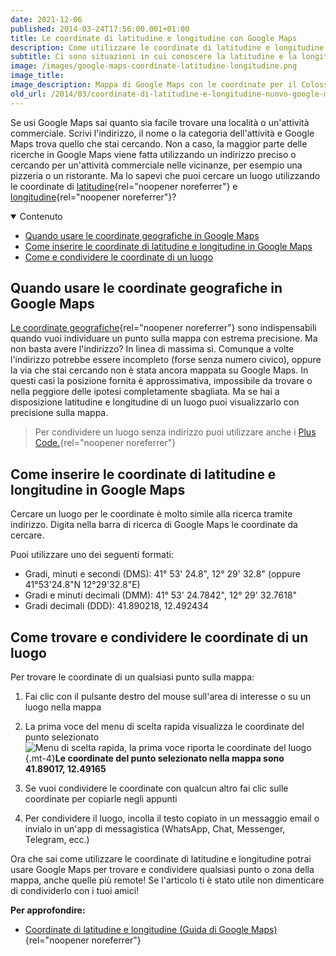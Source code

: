```yaml
---
date: 2021-12-06
published: 2014-03-24T17:56:00.001+01:00
title: Le coordinate di latitudine e longitudine con Google Maps
description: Come utilizzare le coordinate di latitudine e longitudine con Google Maps
subtitle: Ci sono situazioni in cui conoscere la latitudine e la longitudine di un luogo può fare la differenza. Vediamo alcune applicazioni pratiche.
image: /images/google-maps-coordinate-latitudine-longitudine.png
image_title:
image_description: Mappa di Google Maps con le coordinate per il Colosseo
old_url: /2014/03/coordinate-di-latitudine-e-longitudine-nuovo-google-maps.html
---
```

Se usi Google Maps sai quanto sia facile trovare una località o un'attività commerciale. Scrivi l'indirizzo, il nome o la categoria dell'attività e Google Maps trova quello che stai cercando. Non a caso, la maggior parte delle ricerche in Google Maps viene fatta utilizzando un indirizzo preciso o cercando per un'attività commerciale nelle vicinanze, per esempio una pizzeria o un ristorante. Ma lo sapevi che puoi cercare un luogo utilizzando le coordinate di [latitudine](https://it.wikipedia.org/wiki/Latitudine){rel="noopener noreferrer"} e [longitudine](https://it.wikipedia.org/wiki/Longitudine){rel="noopener noreferrer"}?

<nav class="mt-8">
<details class="bg-gray-100 dark:bg-gray-800 text-sm lg:text-base p-4" open>
  <summary>Contenuto</summary>

- [Quando usare le coordinate geografiche in Google Maps](#quando-usare-le-coordinate-geografiche-in-google-maps)
- [Come inserire le coordinate di latitudine e longitudine in Google Maps](#come-inserire-le-coordinate-di-latitudine-e-longitudine-in-google-maps)
- [Come e condividere le coordinate di un luogo](#come-trovare-e-condividere-le-coordinate-di-un-luogo)

</details>
</nav>

## Quando usare le coordinate geografiche in Google Maps

[Le coordinate geografiche](https://it.wikipedia.org/wiki/Coordinate_geografiche){rel="noopener noreferrer"} sono indispensabili quando vuoi individuare un punto sulla mappa con estrema precisione. Ma non basta avere l'indirizzo? In linea di massima sì. Comunque a volte l'indirizzo potrebbe essere incompleto (forse senza numero civico), oppure la via che stai cercando non è stata ancora mappata su Google Maps. In questi casi la posizione fornita è approssimativa, impossibile da trovare o nella peggiore delle ipotesi completamente sbagliata. Ma se hai a disposizione latitudine e longitudine di un luogo puoi visualizzarlo con precisione sulla mappa.

> Per condividere un luogo senza indirizzo puoi utilizzare anche i [Plus Code.](https://support.google.com/maps/answer/7047426?hl=it){rel="noopener noreferrer"}

## Come inserire le coordinate di latitudine e longitudine in Google Maps

Cercare un luogo per le coordinate è molto simile alla ricerca tramite indirizzo. Digita nella barra di ricerca di Google Maps le coordinate da cercare.

Puoi utilizzare uno dei seguenti formati:

- Gradi, minuti e secondi (DMS):  41° 53' 24.8", 12° 29' 32.8"  (oppure 41°53'24.8"N 12°29'32.8"E)
- Gradi e minuti decimali (DMM): 41° 53' 24.7842", 12° 29' 32.7618"
- Gradi decimali (DDD): 41.890218, 12.492434

## Come trovare e condividere le coordinate di un luogo

Per trovare le coordinate di un qualsiasi punto sulla mappa:

1. Fai clic con il pulsante destro del mouse sull'area di interesse o su un luogo nella mappa
2. La prima voce del menu di scelta rapida visualizza le coordinate del punto selezionato
![Menu di scelta rapida, la prima voce riporta le coordinate del luogo](/images/google-maps-trovare-coordinate-luogo.png 'La prima voce del menu di scelta rapida indica le coordinate del luogo selezionato'){.mt-4}**Le coordinate del punto selezionato nella mappa sono 41.89017, 12.49165**

3. Se vuoi condividere le coordinate con qualcun altro fai clic sulle coordinate per copiarle negli appunti
4. Per condividere il luogo, incolla il testo copiato in un messaggio email o invialo in un'app di messagistica (WhatsApp, Chat, Messenger, Telegram, ecc.)

Ora che sai come utilizzare le coordinate di latitudine e longitudine potrai usare Google Maps per trovare e condividere qualsiasi punto o zona della mappa, anche quelle più remote! Se l'articolo ti è stato utile non dimenticare di condividerlo con i tuoi amici!

**Per approfondire:**

- [Coordinate di latitudine e longitudine (Guida di Google Maps)](https://support.google.com/maps/answer/18539?hl=it){rel="noopener noreferrer"}
